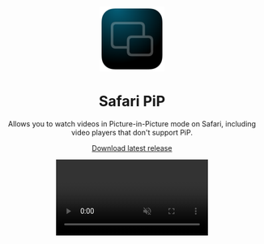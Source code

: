 <p align="center">
  <img src="Safari PiP Extension/Resources/images/icon-256.png" width="128" height="128"/>
</p>

<h1 align="center">Safari PiP</h1>

<p align="center">
  Allows you to watch videos in Picture-in-Picture mode on Safari, including video players that don't support PiP.
</p>

<p align="center">
  <a href="https://github.com/juliendargelos/safari-pip/releases/latest/download/Safari-PiP.app.zip">
    Download latest release
  </a>
</p>

<p align="center">
  <video
    muted
    loop
    autoplay
    playsinline
    src="https://github.com/juliendargelos/safari-pip/assets/3743321/e19233b1-0682-49ed-8429-896b956acf66"
  ></video>
</p>

